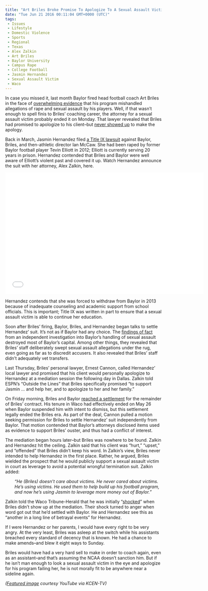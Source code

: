 ```yaml
---
title: "Art Briles Broke Promise To Apologize To A Sexual Assault Victim (WITH VIDEO)"
date: "Tue Jun 21 2016 00:11:04 GMT+0000 (UTC)"
tags: 
 - Issues
 - Lifestyle
 - Domestic Violence
 - Sports
 - Regional
 - Texas
 - Alex Zalkin
 - Art Briles
 - Baylor University
 - Campus Rape
 - College Football
 - Jasmin Hernandez
 - Sexual Assault Victim
 - Waco
---
```

<p><!-- Quick Adsense WordPress Plugin: http://quicksense.net/ --></p><p>In case you missed it, last month Baylor fired head football coach Art Briles in the face of <a href="http://www.liberalamerica.org/2016/05/26/baylor-university-axes-coach-assault-complaints/">overwhelming evidence</a> that his program mishandled allegations of rape and sexual assault by his players. Well, if that wasn&#x2019;t enough to spell finis to Briles&#x2019; coaching career, the attorney for a sexual assault victim probably ended it on Monday. That lawyer&#xA0;revealed that Briles had promised to apologize to his client&#x2013;but <a href="http://espn.go.com/espn/otl/story/_/id/16363944/attorney-lambastes-ex-baylor-coach-art-briles-reneging-deal-apologize-rape-victim" onclick="__gaTracker(&apos;send&apos;, &apos;event&apos;, &apos;outbound-article&apos;, &apos;http://espn.go.com/espn/otl/story/_/id/16363944/attorney-lambastes-ex-baylor-coach-art-briles-reneging-deal-apologize-rape-victim&apos;, &apos;never showed up&apos;);">never showed up</a> to make the apology.</p><p>Back in March, Jasmin Hernandez filed <a href="http://espn.go.com/espn/otl/story/_/id/15098651/baylor-sexual-assault-victim-files-title-ix-lawsuit-school" onclick="__gaTracker(&apos;send&apos;, &apos;event&apos;, &apos;outbound-article&apos;, &apos;http://espn.go.com/espn/otl/story/_/id/15098651/baylor-sexual-assault-victim-files-title-ix-lawsuit-school&apos;, &apos;a Title IX lawsuit&apos;);">a Title IX lawsuit</a> against Baylor, Briles, and then-athletic director Ian McCaw.&#xA0;She had been raped by former Baylor football player Tevin Elliott in 2012; Elliott is currently serving 20 years in prison. Hernandez contended that Briles and Baylor were well aware of Elliott&#x2019;s violent past and covered it up. Watch Hernandez announce the suit with her attorney, Alex Zalkin, here.</p><p><span class="embed-youtube" style="text-align:center; display: block;"><iframe class="youtube-player" type="text/html" width="640" height="390" src="//www.youtube.com/embed/HK76GH_Sbok?version=3&amp;rel=1&amp;fs=1&amp;autohide=2&amp;showsearch=0&amp;showinfo=1&amp;iv_load_policy=1&amp;wmode=transparent" allowfullscreen="true" style="border:0;"></iframe></span></p><p>Hernandez contends that she was forced to withdraw from Baylor in 2013 because of inadequate counseling and academic support from school officials. This is important; Title IX was written in part to ensure that a sexual assault victim is able to continue her education.</p><p>Soon after Briles&#x2019; firing, Baylor, Briles, and Hernandez began talks to settle Hernandez&#x2019; suit. It&#x2019;s not as if Baylor had any choice. The <a href="http://www.baylor.edu/rtsv/doc.php/266596.pdf" onclick="__gaTracker(&apos;send&apos;, &apos;pageview&apos;, &apos;http://www.baylor.edu/rtsv/doc.php/266596.pdf&apos;);">findings of fact</a> from an independent investigation into Baylor&#x2019;s handling of sexual assault destroyed most of Baylor&#x2019;s capital. Among other things, they revealed that Briles&#x2019; staff deliberately swept sexual assault allegations under the rug, even going as far as to discredit accusers. It also revealed that Briles&#x2019; staff didn&#x2019;t adequately vet transfers.</p><p>Last Thursday,&#xA0;Briles&#x2019; personal lawyer, Ernest&#xA0;Cannon, called Hernandez&#x2019; local lawyer and promised that his client would personally apologize to Hernandez at a mediation session the following day in Dallas. Zalkin told ESPN&#x2019;s &#x201C;Outside the Lines&#x201D; that Briles specifically promised &#x201C;to support Jasmin &#x2026; and help her, and to apologize to her and her family.&#x201D;</p><p>On Friday morning, Briles and Baylor <a href="http://www.wacotrib.com/news/higher_education/briles-withdraws-emergency-motion-in-title-ix-lawsuit-after-settling/article_b91b6bb8-abb0-5bf4-a144-167cd3f62db2.html" onclick="__gaTracker(&apos;send&apos;, &apos;event&apos;, &apos;outbound-article&apos;, &apos;http://www.wacotrib.com/news/higher_education/briles-withdraws-emergency-motion-in-title-ix-lawsuit-after-settling/article_b91b6bb8-abb0-5bf4-a144-167cd3f62db2.html&apos;, &apos;reached a settlement&apos;);">reached a settlement</a> for the remainder of Briles&#x2019; contract. His tenure in Waco had effectively ended on May 26 when Baylor suspended him with intent to dismiss, but this settlement legally ended the Briles era. As part of the deal, Cannon pulled a motion seeking permission for Briles to settle Hernandez&#x2019; suit independently from Baylor. That motion contended that Baylor&#x2019;s attorneys disclosed items used as evidence to support Briles&#x2019; ouster, and thus had a conflict of interest.</p><p>The mediation began hours later&#x2013;but Briles was nowhere to be found. Zalkin and Hernandez hit the ceiling. Zalkin said that his client was &#x201C;hurt,&#x201D; &#x201C;upset,&#x201D; and &#x201C;offended&#x201D; that Briles didn&#x2019;t keep his word. In Zalkin&#x2019;s view, Briles never intended to help Hernandez in the first place. Rather, he argued, Briles wielded the prospect that he would publicly support a sexual assault victim in court as leverage to avoid a potential wrongful termination suit. Zalkin added:</p><p style="padding-left: 30px"><em>&#x201C;He (Briles) doesn&#x2019;t care about victims. He never cared about victims. He&#x2019;s using victims. He used them to help build up his football program, and now he&#x2019;s using Jasmin to leverage more money out of Baylor.&#x201D;</em></p><p>Zalkin told the Waco Tribune-Herald that he was initially &#x201C;<a href="http://www.wacotrib.com/sports/baylor/football/briles-betrays-victim-by-failing-to-apologize-attorneys-say/article_636b1101-000f-593b-8927-27709727a39a.html" onclick="__gaTracker(&apos;send&apos;, &apos;event&apos;, &apos;outbound-article&apos;, &apos;http://www.wacotrib.com/sports/baylor/football/briles-betrays-victim-by-failing-to-apologize-attorneys-say/article_636b1101-000f-593b-8927-27709727a39a.html&apos;, &apos;shocked&apos;);">shocked</a>&#x201D; when Briles didn&#x2019;t show up at the mediation. Their shock turned to anger when word got out that he&#x2019;d settled with Baylor. He and Hernandez see this as &#x201C;another in a long line of betrayal events&#x201D; for Hernandez.</p><p><!-- Quick Adsense WordPress Plugin: http://quicksense.net/ --></p><p>If I were Hernandez or her parents, I would have every right to be very angry. At the very least, Briles was asleep at the switch while his assistants breached every standard of decency that is known. He had a chance to make amends&#x2013;and blew it eight ways to Sunday.</p><p>Briles&#xA0;would have had a very hard sell to make in order to coach again, even as an assistant&#x2013;and that&#x2019;s assuming the NCAA doesn&#x2019;t sanction him.&#xA0;But if he isn&#x2019;t man enough to look a sexual assault victim in the eye and apologize for his program failing her, he is not morally fit to be anywhere near a sideline again.</p><p><em>(<a href="http://kcen.images.worldnow.com/images/10656079_G.jpg" onclick="__gaTracker(&apos;send&apos;, &apos;event&apos;, &apos;outbound-article&apos;, &apos;http://kcen.images.worldnow.com/images/10656079_G.jpg&apos;, &apos;Featured image&apos;);">Featured image</a> courtesy YouTube via KCEN-TV)</em></p><div style="font-size:0px;height:0px;line-height:0px;margin:0;padding:0;clear:both"></div>